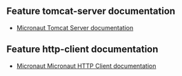 ## Feature tomcat-server documentation

- [Micronaut Tomcat Server documentation](https://micronaut-projects.github.io/micronaut-servlet/1.0.x/guide/index.html#tomcat)

## Feature http-client documentation

- [Micronaut Micronaut HTTP Client documentation](https://docs.micronaut.io/latest/guide/index.html#httpClient)

